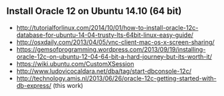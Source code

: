 Install Oracle 12 on Ubuntu 14.10 (64 bit)
---
* http://tutorialforlinux.com/2014/10/01/how-to-install-oracle-12c-database-for-ubuntu-14-04-trusty-lts-64bit-linux-easy-guide/
* http://osxdaily.com/2013/04/05/vnc-client-mac-os-x-screen-sharing/
* https://gemsofprogramming.wordpress.com/2013/09/19/installing-oracle-12c-on-ubuntu-12-04-64-bit-a-hard-journey-but-its-worth-it/
* https://wiki.ubuntu.com/CustomXSession
* http://www.ludovicocaldara.net/dba/tag/start-dbconsole-12c/
* http://technology.amis.nl/2013/06/26/oracle-12c-getting-started-with-db-express/ (this work)
